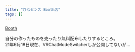 ```yaml
---
title: "ひなセンス Booth店"
tags: []
---
```


[Booth](https://islakioriy.booth.pm/)

自分の作ったものを売ったり無料配布したりするところ。<br>
21年6月18日現在、VRChatModeSwitcherしか公開してないが...